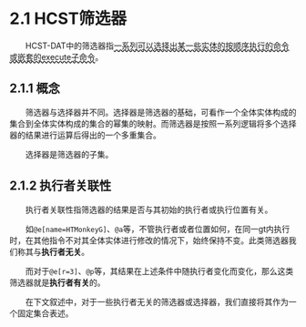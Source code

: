 # 2.1 HCST筛选器
&emsp;&emsp;HCST-DAT中的筛选器指<span style="text-decoration-line: underline; text-decoration-style: wavy;">一系列可以选择出某一些实体的按顺序执行的命令或嵌套的execute子命令</span>。

## 2.1.1 概念
&emsp;&emsp;筛选器与选择器并不同。选择器是筛选器的基础，可看作一个全体实体构成的集合到全体实体构成的集合的幂集的映射。而筛选器是按照一系列逻辑将多个选择器的结果进行运算后得出的一个多重集合。

&emsp;&emsp;选择器是筛选器的子集。

## 2.1.2 执行者关联性
&emsp;&emsp;执行者关联性指筛选器的结果是否与其初始的执行者或执行位置有关。

&emsp;&emsp;如``@e[name=HTMonkeyG]``、``@a``等，不管执行者或者位置如何，在同一gt内执行时，在其他指令不对其全体实体进行修改的情况下，始终保持不变。此类筛选器我们称其与**执行者无关**。

&emsp;&emsp;而对于``@e[r=3]``、``@p``等，其结果在上述条件中随执行者变化而变化，那么这类筛选器就是**执行者有关**的。

&emsp;&emsp;在下文叙述中，对于一些执行者无关的筛选器或选择器，我们直接将其作为一个固定集合表述。
